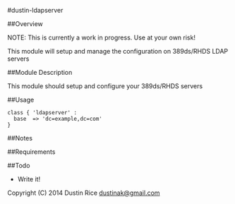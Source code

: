 #dustin-ldapserver

##Overview

NOTE: This is currently a work in progress. Use at your own risk!

This module will setup and manage the configuration on 389ds/RHDS LDAP servers

##Module Description

This module should setup and configure your 389ds/RHDS servers

##Usage
```puppet
class { 'ldapserver' :
  base  => 'dc=example,dc=com'
}
```
##Notes

##Requirements

##Todo
* Write it!

Copyright (C) 2014 Dustin Rice dustinak@gmail.com
